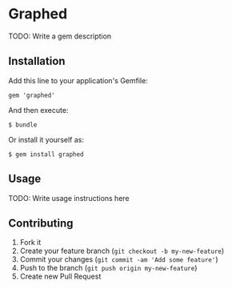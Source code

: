 # Graphed

TODO: Write a gem description

## Installation

Add this line to your application's Gemfile:

    gem 'graphed'

And then execute:

    $ bundle

Or install it yourself as:

    $ gem install graphed

## Usage

TODO: Write usage instructions here

## Contributing

1. Fork it
2. Create your feature branch (`git checkout -b my-new-feature`)
3. Commit your changes (`git commit -am 'Add some feature'`)
4. Push to the branch (`git push origin my-new-feature`)
5. Create new Pull Request
